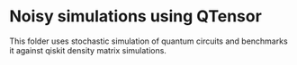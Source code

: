 # Noisy simulations using QTensor

This folder uses stochastic simulation of quantum circuits
and benchmarks it against qiskit density matrix simulations.
